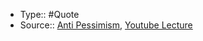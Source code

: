 - Type:: #Quote
- Source:: [Anti Pessimism](https://antipessimists.org/podcasts/Roam/), [Youtube Lecture](https://m.youtube.com/watch?v=Vss3nofHpZI)

